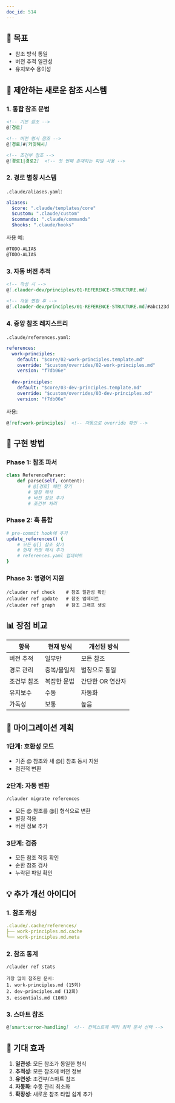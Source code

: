 ```yaml
---
doc_id: 514
---
```


## 🎯 목표
- 참조 방식 통일
- 버전 추적 일관성
- 유지보수 용이성

## 📐 제안하는 새로운 참조 시스템

### 1. 통합 참조 문법
```markdown
<!-- 기본 참조 -->
@[경로]

<!-- 버전 명시 참조 -->
@[경로]#[커밋해시]

<!-- 조건부 참조 -->
@[경로1|경로2]  <!-- 첫 번째 존재하는 파일 사용 -->
```

### 2. 경로 별칭 시스템
`.claude/aliases.yaml`:
```yaml
aliases:
  $core: ".claude/templates/core"
  $custom: ".claude/custom"
  $commands: ".claude/commands"
  $hooks: ".claude/hooks"
```

사용 예:
```markdown
@TODO-ALIAS
@TODO-ALIAS
```

### 3. 자동 버전 추적
```markdown
<!-- 작성 시 -->
@[.clauder-dev/principles/01-REFERENCE-STRUCTURE.md]

<!-- 자동 변환 후 -->
@[.clauder-dev/principles/01-REFERENCE-STRUCTURE.md]#abc123d
```

### 4. 중앙 참조 레지스트리
`.claude/references.yaml`:
```yaml
references:
  work-principles:
    default: "$core/02-work-principles.template.md"
    override: "$custom/overrides/02-work-principles.md"
    version: "f7db06e"
    
  dev-principles:
    default: "$core/03-dev-principles.template.md"
    override: "$custom/overrides/03-dev-principles.md"
    version: "f7db06e"
```

사용:
```markdown
@[ref:work-principles]  <!-- 자동으로 override 확인 -->
```

## 🔧 구현 방법

### Phase 1: 참조 파서
```python
class ReferenceParser:
    def parse(self, content):
        # @[경로] 패턴 찾기
        # 별칭 해석
        # 버전 정보 추가
        # 조건부 처리
```

### Phase 2: 훅 통합
```bash
# pre-commit hook에 추가
update_references() {
    # 모든 @[] 참조 찾기
    # 현재 커밋 해시 추가
    # references.yaml 업데이트
}
```

### Phase 3: 명령어 지원
```
/clauder ref check    # 참조 일관성 확인
/clauder ref update   # 참조 업데이트
/clauder ref graph    # 참조 그래프 생성
```

## 📊 장점 비교

| 항목 | 현재 방식 | 개선된 방식 |
|------|----------|------------|
| 버전 추적 | 일부만 | 모든 참조 |
| 경로 관리 | 중복/불일치 | 별칭으로 통일 |
| 조건부 참조 | 복잡한 문법 | 간단한 OR 연산자 |
| 유지보수 | 수동 | 자동화 |
| 가독성 | 보통 | 높음 |

## 🚀 마이그레이션 계획

### 1단계: 호환성 모드
- 기존 @ 참조와 새 @[] 참조 동시 지원
- 점진적 변환

### 2단계: 자동 변환
```
/clauder migrate references
```
- 모든 @ 참조를 @[] 형식으로 변환
- 별칭 적용
- 버전 정보 추가

### 3단계: 검증
- 모든 참조 작동 확인
- 순환 참조 검사
- 누락된 파일 확인

## 💡 추가 개선 아이디어

### 1. 참조 캐싱
```yaml
.claude/.cache/references/
├── work-principles.md.cache
└── work-principles.md.meta
```

### 2. 참조 통계
```
/clauder ref stats

가장 많이 참조된 문서:
1. work-principles.md (15회)
2. dev-principles.md (12회)
3. essentials.md (10회)
```

### 3. 스마트 참조
```markdown
@[smart:error-handling]  <!-- 컨텍스트에 따라 최적 문서 선택 -->
```

## 🎯 기대 효과

1. **일관성**: 모든 참조가 동일한 형식
2. **추적성**: 모든 참조에 버전 정보
3. **유연성**: 조건부/스마트 참조
4. **자동화**: 수동 관리 최소화
5. **확장성**: 새로운 참조 타입 쉽게 추가

